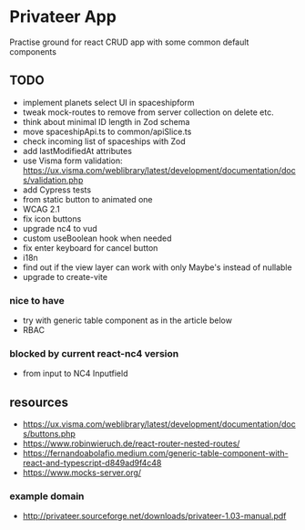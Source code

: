 # Privateer App

Practise ground for react CRUD app with some common default components

## TODO

- implement planets select UI in spaceshipform
- tweak mock-routes to remove from server collection on delete etc.
- think about minimal ID length in Zod schema
- move spaceshipApi.ts to common/apiSlice.ts
- check incoming list of spaceships with Zod
- add lastModifiedAt attributes
- use Visma form validation: https://ux.visma.com/weblibrary/latest/development/documentation/docs/validation.php
- add Cypress tests
- from static button to animated one
- WCAG 2.1
- fix icon buttons
- upgrade nc4 to vud
- custom useBoolean hook when needed
- fix enter keyboard for cancel button
- i18n
- find out if the view layer can work with only Maybe's instead of nullable
- upgrade to create-vite

### nice to have

- try with generic table component as in the article below
- RBAC

### blocked by current react-nc4 version

- from input to NC4 Inputfield

## resources

- https://ux.visma.com/weblibrary/latest/development/documentation/docs/buttons.php
- https://www.robinwieruch.de/react-router-nested-routes/
- https://fernandoabolafio.medium.com/generic-table-component-with-react-and-typescript-d849ad9f4c48
- https://www.mocks-server.org/

### example domain

- http://privateer.sourceforge.net/downloads/privateer-1.03-manual.pdf
